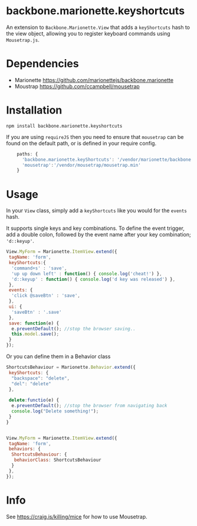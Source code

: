 # backbone.marionette.keyshortcuts
An extension to `Backbone.Marionette.View` that adds a `keyShortcuts` hash to the view object, allowing you to register keyboard commands using `Mousetrap.js`.

# Dependencies
 * Marionette https://github.com/marionettejs/backbone.marionette
 * Moustrap https://github.com/ccampbell/mousetrap
 
# Installation
    npm install backbone.marionette.keyshortcuts

If you are using `requireJS` then you need to ensure that `mousetrap` can be found on the default path, or is defined in your require config.
```` javascript
    paths: {
      'backbone.marionette.keyShortcuts': '/vendor/marionette/backbone.marionette.keyshortcuts',
      'mousetrap':'/vendor/mousetrap/mousetrap.min'
    }
````

# Usage

In your `View` class, simply add a `keyShortcuts` like you would for the `events` hash.

It supports single keys and key combinations. To define the event trigger, add a double colon, followed by the event name after your key combination; `'d::keyup'`.
```` javascript
View.MyForm = Marionette.ItemView.extend({
 tagName: 'form',
 keyShortcuts:{
  'command+s' : 'save',
  'up up down left' : function() { console.log('cheat!') },
  'd::keyup' : function() { console.log('d key was released') },
 },
 events: {
  'click @saveBtn' : 'save',
 },
 ui: {
  'saveBtn' : '.save'
 },
 save: function(e) {
  e.preventDefault(); //stop the browser saving..
  this.model.save();
 }
});
````
Or you can define them in a Behavior class
```` javascript   
ShortcutsBehaviour = Marionette.Behavior.extend({
 keyShortcuts: {
  "backspace": "delete",
  "del": "delete"
 },
 
 delete:functio(e) {
  e.preventDefault(); //stop the browser from navigating back
  console.log("Delete something!");
 }
}


View.MyForm = Marionette.ItemView.extend({
 tagName: 'form',
 behaviors: {
  ShortcutsBehaviour: {
   behaviorClass: ShortcutsBehaviour
  }
 },
});
````

# Info
See https://craig.is/killing/mice for how to use Mousetrap.
